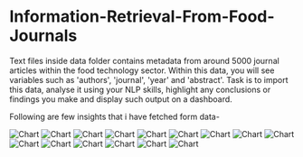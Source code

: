 # Information-Retrieval-From-Food-Journals
 Text files inside data folder contains metadata from around 5000 journal articles within the food technology sector. Within this data, you will see variables such as 'authors', 'journal', 'year' and 'abstract'. 
 Task is to import this data, analyse it using your NLP skills, highlight any conclusions or findings you make and display such output on a dashboard. 

 Following are few insights that i have fetched form data-


![Chart](Charts/abstract_length_dist.png)
![Chart](Charts/top_authors.png)
![Chart](Charts/top_journals.png)
![Chart](Charts/unigrams.png)
![Chart](Charts/bigrams.png)
![Chart](Charts/noun_phrases.png)
![Chart](Charts/sentiment.png)
![Chart](Charts/lda.png)
![Chart](Charts/lda_top_keywords.png)
![Chart](Charts/bert_topic_cluster.png)
![Chart](Charts/bert_top_keywords.png)
![Chart](Charts/bert_topic_semilarity.png)
![Chart](Charts/bert_topic_over_time.png)
![Chart](Charts/top_chamicals.png)
![Chart](Charts/top_foods.png)
